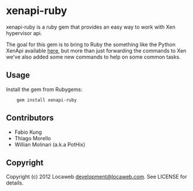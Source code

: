 xenapi-ruby
===========

xenapi-ruby is a ruby gem that provides an easy way to work with Xen hypervisor api.

The goal for this gem is to bring to Ruby the something like the Python XenApi available
[here](http://pypi.python.org/pypi/XenAPI), but more than just forwarding the commands
to Xen we've also added some new commands to help on some common tasks.

Usage
-----

Install the gem from Rubygems:

        gem install xenapi-ruby


Contributors
------------

* Fabio Kung
* Thiago Morello
* Willian Molinari (a.k.a PotHix)


Copyright
---------

Copyright (c) 2012 Locaweb <development@locaweb.com>. See LICENSE for details.
